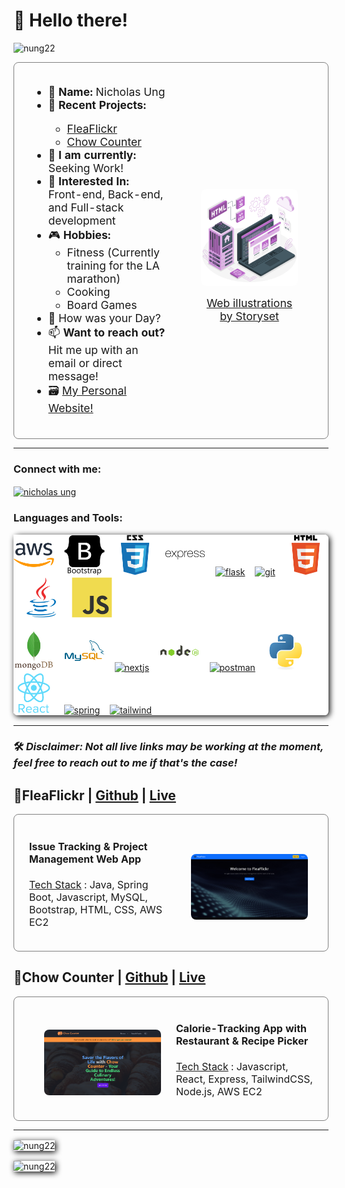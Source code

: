 <h1 align="left">👋 Hello there!</h1>

<p align="left"> <img src="https://komarev.com/ghpvc/?username=nung22&label=Profile%20views&color=0e75b6&style=flat" alt="nung22" /> </p>

<table style="border-radius: .5rem; border: gray solid 1px; padding: 1rem">
  <tr style="border-style: hidden; font-size: 1.1rem">
    <td style="width:50%">
      <ul>
        <li> 📛 <b>Name: </b>Nicholas Ung</li>
        <li> 🌱 <b>Recent Projects: </b></li>
            <ul>
                <li> <a href="https://github.com/nung22/fleaflickr"> FleaFlickr </a></li>
                <li> <a href="https://github.com/nung22/chow-counter"> Chow Counter </a></li>
            </ul>
        <li> 🔭 <b>I am currently:</b> Seeking Work!</li>
        <li> 🌽 <b>Interested In: </b>Front-end, Back-end, and Full-stack development</li>
        <li> 🎮 <b>Hobbies:</b>
          <ul>
            <li> Fitness (Currently training for the LA marathon) </li>
            <li> Cooking </li> 
            <li> Board Games </li>
          </ul>
        </li>
        <li> 💬 How was your Day? </li>
        <li> 📫 <b>Want to reach out?</b> Hit me up with an email or direct message! </li>
        <li> 🗃 <a href="https://nung22.github.io/portfolio"> My Personal Website! </a></li>
    </td>
    <td style="width:50%; padding: 2rem 2rem 1rem 3rem">
        <img src=./Assets/img/computer.gif style="width:500px; border-radius: .5rem; "/>
        <div style="text-align: center; margin-top:.8rem">
          <a href="https://storyset.com/web">Web illustrations by Storyset</a>
        </div>
    </td>
  </tr>
</table>

***

<h3 align="left">Connect with me:</h3>
<p align="left">
<a href="https://linkedin.com/in/nicholas-ung" target="blank"><img align="center" src="https://raw.githubusercontent.com/rahuldkjain/github-profile-readme-generator/master/src/images/icons/Social/linked-in-alt.svg" alt="nicholas ung" height="30" width="40" /></a>
</p>

<h3 align="left">Languages and Tools:</h3>
<div align="left" style="background-color:#ffffff; margin-bottom: 1rem; border-radius: .4rem; box-shadow: 2px 2px 10px black;"> 
<a href="https://aws.amazon.com" target="_blank" rel="noreferrer"> <img src="https://raw.githubusercontent.com/devicons/devicon/master/icons/amazonwebservices/amazonwebservices-original-wordmark.svg" alt="aws" width="65" height="65"/></a> &nbsp;&nbsp; </a> <a href="https://getbootstrap.com" target="_blank" rel="noreferrer"> <img src="https://raw.githubusercontent.com/devicons/devicon/master/icons/bootstrap/bootstrap-plain-wordmark.svg" alt="bootstrap" width="65" height="65"/></a> &nbsp;&nbsp; <a href="https://www.w3schools.com/css/" target="_blank" rel="noreferrer"> <img src="https://raw.githubusercontent.com/devicons/devicon/master/icons/css3/css3-original-wordmark.svg" alt="css3" width="65" height="65"/></a> &nbsp;&nbsp; <a href="https://expressjs.com" target="_blank" rel="noreferrer"> <img src="https://raw.githubusercontent.com/devicons/devicon/master/icons/express/express-original-wordmark.svg" alt="express" width="65" height="65"/></a> &nbsp;&nbsp; <a href="https://flask.palletsprojects.com/" target="_blank" rel="noreferrer"> <img src="https://www.vectorlogo.zone/logos/pocoo_flask/pocoo_flask-icon.svg" alt="flask" width="65" height="65"/></a> &nbsp;&nbsp; <a href="https://git-scm.com/" target="_blank" rel="noreferrer"> <img src="https://www.vectorlogo.zone/logos/git-scm/git-scm-icon.svg" alt="git" width="65" height="65"/></a> &nbsp;&nbsp; <a href="https://www.w3.org/html/" target="_blank" rel="noreferrer"> <img src="https://raw.githubusercontent.com/devicons/devicon/master/icons/html5/html5-original-wordmark.svg" alt="html5" width="65" height="65"/></a> &nbsp;&nbsp; <a href="https://www.java.com" target="_blank" rel="noreferrer"> <img src="https://raw.githubusercontent.com/devicons/devicon/master/icons/java/java-original.svg" alt="java" width="65" height="65"/></a> &nbsp;&nbsp; <a href="https://developer.mozilla.org/en-US/docs/Web/JavaScript" target="_blank" rel="noreferrer"> <img src="https://raw.githubusercontent.com/devicons/devicon/master/icons/javascript/javascript-original.svg" alt="javascript" width="65" height="65"/></a> &nbsp;&nbsp; 
<br></br>
<a href="https://www.mongodb.com/" target="_blank" rel="noreferrer"> <img src="https://raw.githubusercontent.com/devicons/devicon/master/icons/mongodb/mongodb-original-wordmark.svg" alt="mongodb" width="65" height="65"/></a> &nbsp;&nbsp; <a href="https://www.mysql.com/" target="_blank" rel="noreferrer"> <img src="https://raw.githubusercontent.com/devicons/devicon/master/icons/mysql/mysql-original-wordmark.svg" alt="mysql" width="65" height="65"/></a> &nbsp;&nbsp; <a href="https://nextjs.org/" target="_blank" rel="noreferrer"> <img src="https://cdn.worldvectorlogo.com/logos/nextjs-2.svg" alt="nextjs" width="65" height="65"/></a> &nbsp;&nbsp; <a href="https://nodejs.org" target="_blank" rel="noreferrer"> <img src="https://raw.githubusercontent.com/devicons/devicon/master/icons/nodejs/nodejs-original-wordmark.svg" alt="nodejs" width="65" height="65"/></a> &nbsp;&nbsp; <a href="https://postman.com" target="_blank" rel="noreferrer"> <img src="https://www.vectorlogo.zone/logos/getpostman/getpostman-icon.svg" alt="postman" width="65" height="65"/></a> &nbsp;&nbsp; <a href="https://www.python.org" target="_blank" rel="noreferrer"> <img src="https://raw.githubusercontent.com/devicons/devicon/master/icons/python/python-original.svg" alt="python" width="65" height="65"/></a> &nbsp;&nbsp; <a href="https://reactjs.org/" target="_blank" rel="noreferrer"> <img src="https://raw.githubusercontent.com/devicons/devicon/master/icons/react/react-original-wordmark.svg" alt="react" width="65" height="65"/></a> &nbsp;&nbsp; <a href="https://spring.io/" target="_blank" rel="noreferrer"> <img src="https://www.vectorlogo.zone/logos/springio/springio-icon.svg" alt="spring" width="65" height="65"/></a> &nbsp;&nbsp; <a href="https://tailwindcss.com/" target="_blank" rel="noreferrer"> <img src="https://www.vectorlogo.zone/logos/tailwindcss/tailwindcss-icon.svg" alt="tailwind" width="65" height="65"/></a> &nbsp;&nbsp;
</div>

***

### 🛠️ _Disclaimer: Not all live links may be working at the moment, feel free to reach out to me if that's the case!_

## 📒FleaFlickr | [Github](https://github.com/nung22/fleaflickr) | [Live](http://35.91.110.95/fleaflickr)
<table style="border-radius: .5rem; border: gray solid 1px; padding: 1rem; max-width: 65rem">
  <tr style="border-style: hidden; font-size: 1rem">
    <td style="width:50%">
      <h4>Issue Tracking & Project Management Web App</h4>
      <p><span style="text-decoration: underline">Tech Stack</span> : Java, Spring Boot, Javascript, MySQL, Bootstrap, HTML, CSS, AWS EC2</p>
    </td>
    <td style="width:50%; padding: 1rem 1rem 0rem 2rem">
      <img src=./Assets/img/FleaFlickr.png style="width:500px; border-radius: .5rem; "/>
    </td>
  </tr>
</table>

## 🍜Chow Counter | [Github](https://github.com/nung22/chow-counter) | [Live](http://54.201.41.80/chowcounter)
<table style="border-radius: .5rem; border: gray solid 1px; padding: 1rem; max-width: 65rem">
  <tr style="border-style: hidden; font-size: 1rem">
    <td style="width:50%; padding: 1rem 1rem 0rem 2rem">
      <img src=./Assets/img/ChowCounter.png style="width:500px; border-radius: .5rem; "/>
    </td>
    <td style="width:50%">
      <h4>Calorie-Tracking App with Restaurant & Recipe Picker</h4>
      <p><span style="text-decoration: underline">Tech Stack</span> : Javascript, React, Express, TailwindCSS, Node.js, AWS EC2</p>
    </td>
  </tr>
</table>

***

<p><img align="center" src="https://github-readme-stats.vercel.app/api/top-langs?username=nung22&show_icons=true&locale=en&layout=compact" alt="nung22" style="box-shadow: 2px 2px 10px black"/></p>

<p><img align="center" src="https://github-readme-streak-stats.herokuapp.com/?user=nung22&" alt="nung22" style="box-shadow: 2px 2px 10px black"/></p>
